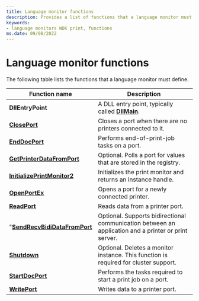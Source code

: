```yaml
---
title: Language monitor functions
description: Provides a list of functions that a language monitor must define.
keywords:
- language monitors WDK print, functions
ms.date: 09/08/2022
---
```


# Language monitor functions

The following table lists the functions that a language monitor must define.

| Function name | Description |
|--|--|
| **DllEntryPoint** | A DLL entry point, typically called [**DllMain**](/windows/win32/dlls/dllmain). |
| [**ClosePort**](/windows-hardware/drivers/ddi/winsplp/nf-winsplp-closeport) | Closes a port when there are no printers connected to it. |
| [**EndDocPort**](/previous-versions/ff548742(v=vs.85)) | Performs end-of-print-job tasks on a port. |
| [**GetPrinterDataFromPort**](/previous-versions/ff550506(v=vs.85)) | Optional. Polls a port for values that are stored in the registry. |
| [**InitializePrintMonitor2**](/windows-hardware/drivers/ddi/winsplp/nf-winsplp-initializeprintmonitor2) | Initializes the print monitor and returns an instance handle. |
| [**OpenPortEx**](/previous-versions/ff559596(v=vs.85)) | Opens a port for a newly connected printer. |
| [**ReadPort**](/windows-hardware/drivers/ddi/winsplp/nf-winsplp-readport) | Reads data from a printer port. |
| "[**SendRecvBidiDataFromPort**](/previous-versions/ff562071(v=vs.85)) | Optional. Supports bidirectional communication between an application and a printer or print server. |
| [**Shutdown**](/previous-versions/ff562646(v=vs.85)) | Optional. Deletes a monitor instance. This function is required for cluster support. |
| [**StartDocPort**](/previous-versions/ff562710(v=vs.85)) | Performs the tasks required to start a print job on a port. |
| [**WritePort**](/windows-hardware/drivers/ddi/winsplp/nf-winsplp-writeport) | Writes data to a printer port. |
